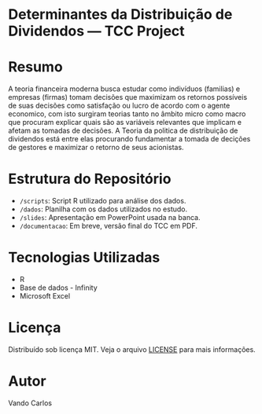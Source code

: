 # Determinantes da Distribuição de Dividendos — TCC Project

# Resumo

A teoria financeira moderna busca estudar como indivíduos (familias) e empresas (firmas) tomam decisões que maximizam os retornos possíveis de suas decisões como satisfação ou lucro de acordo com o agente economico, com isto surgiram teorias tanto no âmbito micro como macro que procuram explicar quais são as variáveis relevantes que implicam e afetam as tomadas de decisões. A Teoria da politica de distribuição de dividendos está entre elas procurando fundamentar a tomada de decições de gestores e maximizar o retorno de seus acionistas.

# Estrutura do Repositório

- `/scripts`: Script R utilizado para análise dos dados.
- `/dados`: Planilha com os dados utilizados no estudo.
- `/slides`: Apresentação em PowerPoint usada na banca.
- `/documentacao`: Em breve, versão final do TCC em PDF.

# Tecnologias Utilizadas

- R
- Base de dados - Infinity
- Microsoft Excel

# Licença

Distribuído sob licença MIT. Veja o arquivo [LICENSE](LICENSE) para mais informações.

# Autor

Vando Carlos  
